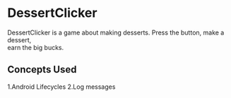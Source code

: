 DessertClicker 
==============================
DessertClicker is a game about making desserts. Press the button, make a dessert,<br>
earn the big bucks.

## Concepts Used
1.Android Lifecycles
2.Log messages


